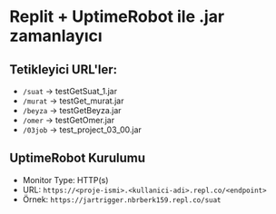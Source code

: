# Replit + UptimeRobot ile .jar zamanlayıcı

## Tetikleyici URL'ler:
- `/suat`  → testGetSuat_1.jar
- `/murat` → testGet_murat.jar
- `/beyza` → testGetBeyza.jar
- `/omer`  → testGetOmer.jar
- `/03job` → test_project_03_00.jar

## UptimeRobot Kurulumu
- Monitor Type: HTTP(s)
- URL: `https://<proje-ismi>.<kullanici-adi>.repl.co/<endpoint>`
- Örnek: `https://jartrigger.nbrberk159.repl.co/suat`
